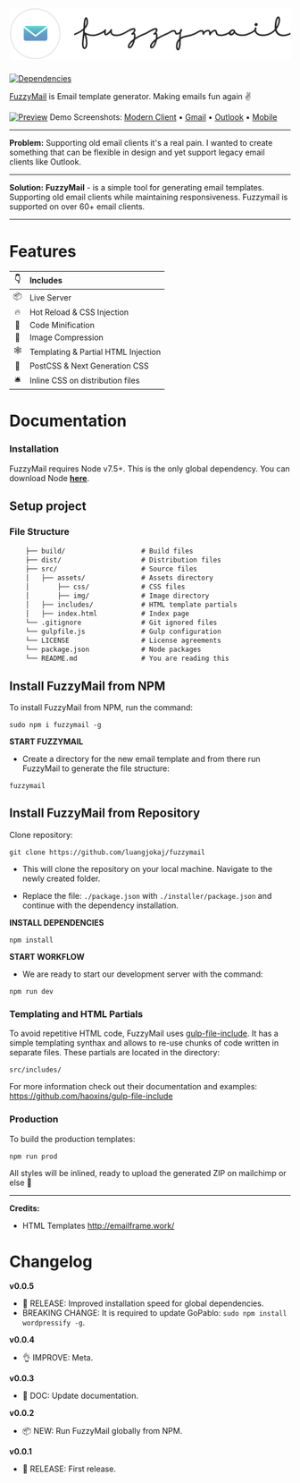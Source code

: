 # [![FuzzyMail](https://github.com/luangjokaj/fuzzymail/raw/master/src/assets/img/logo.svg?sanitize=true)](https://www.fuzzymail.co/)
[![Dependencies](https://david-dm.org/luangjokaj/fuzzymail/status.svg)](https://david-dm.org/luangjokaj/fuzzymail)

[FuzzyMail](https://www.fuzzymail.co/) is Email template generator. Making emails fun again ✌

[![Preview](https://i.imgur.com/VuKitHE.png)](https://www.fuzzymail.co/)
Demo Screenshots: [Modern Client](https://i.imgur.com/ETp8PaX.png) • [Gmail](https://i.imgur.com/kSH90xr.png) • [Outlook](https://i.imgur.com/Wi75S1q.png) • [Mobile](https://i.imgur.com/YJgdCJg.png)

---

**Problem:**
Supporting old email clients it's a real pain. I wanted to create something that can be flexible in design and yet support legacy email clients like Outlook.

---

**Solution:**
**FuzzyMail** - is a simple tool for generating email templates. Supporting old email clients while maintaining responsiveness. Fuzzymail is supported on over 60+ email clients.

---

# Features
|👇|Includes|
|:-:|:---|
|📦| Live Server|
|🔥| Hot Reload & CSS Injection|
|🎒| Code Minification|
|🌈| Image Compression|
|🕸| Templating & Partial HTML Injection|
|🎨| PostCSS & Next Generation CSS|
|🛎| Inline CSS on distribution files|

# Documentation
### Installation
FuzzyMail requires Node v7.5+. This is the only global dependency. You can download Node [**here**](https://nodejs.org/).

## Setup project
### File Structure
```
    ├── build/                   # Build files
    ├── dist/                    # Distribution files
    ├── src/                     # Source files
    │   ├── assets/              # Assets directory
    │       ├── css/             # CSS files
    │       ├── img/             # Image directory
    │   ├── includes/            # HTML template partials
    │   ├── index.html           # Index page
    └── .gitignore               # Git ignored files
    └── gulpfile.js              # Gulp configuration
    └── LICENSE                  # License agreements
    └── package.json             # Node packages
    └── README.md                # You are reading this
```

## Install FuzzyMail from NPM
To install FuzzyMail from NPM, run the command:
```
sudo npm i fuzzymail -g
```

**START FUZZYMAIL**

- Create a directory for the new email template and from there run FuzzyMail to generate the file structure:
```
fuzzymail
```

## Install FuzzyMail from Repository
Clone repository:
```
git clone https://github.com/luangjokaj/fuzzymail
```

- This will clone the repository on your local machine. Navigate to the newly created folder.

- Replace the file: `./package.json` with `./installer/package.json` and continue with the dependency installation.

**INSTALL DEPENDENCIES**

```
npm install
```

**START WORKFLOW**

- We are ready to start our development server with the command:
```
npm run dev
```

### Templating and HTML Partials
To avoid repetitive HTML code, FuzzyMail uses [gulp-file-include](https://github.com/haoxins/gulp-file-include). It has a simple templating synthax and allows to re-use chunks of code written in separate files. These partials are located in the directory:
```
src/includes/
```

For more information check out their documentation and examples: https://github.com/haoxins/gulp-file-include 


### Production
To build the production templates:
```
npm run prod
```

All styles will be inlined, ready to upload the generated ZIP on mailchimp or else 🚀

---

**Credits:**
- HTML Templates http://emailframe.work/

# Changelog
**v0.0.5**
- 🚀 RELEASE: Improved installation speed for global dependencies.
- BREAKING CHANGE: It is required to update GoPablo: `sudo npm install wordpressify -g`.

**v0.0.4**
- 👌 IMPROVE: Meta.

**v0.0.3**
- 📖 DOC: Update documentation.

**v0.0.2**
- 📦 NEW: Run FuzzyMail globally from NPM.

**v0.0.1**
- 🚀 RELEASE: First release.
